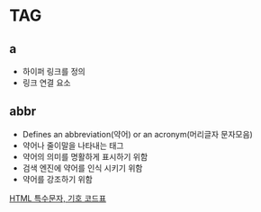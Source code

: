 # TAG

## a

- 하이퍼 링크를 정의
- 링크 연결 요소

## abbr

- Defines an abbreviation(약어) or an acronym(머리글자 문자모음)
- 약어나 줄이말을 나타내는 태그
- 약어의 의미를 명활하게 표시하기 위함
- 검색 엔진에 약어를 인식 시키기 위함
- 약어를 강조하기 위함

[HTML 특수문자, 기호 코드표](https://www.toptal.com/designers/htmlarrows/math/ "전체 특수문자 헥사 코드집")
